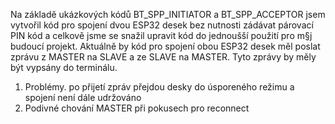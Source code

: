 Na základě ukázkových kódů BT_SPP_INITIATOR a BT_SPP_ACCEPTOR jsem vytvořil kód pro spojení dvou ESP32 desek bez nutnosti zádávat párovací PIN kód a celkově jsme se snažil upravit kód do jednoušší použití pro m§j budoucí projekt. Aktuálně by kód pro spojení obou ESP32 desek měl poslat zprávu z MASTER na SLAVE a ze SLAVE na MASTER. Tyto zprávy by měly být vypsány do terminálu.

1. Problémy. po přijetí zpráv přejdou desky do úsporeného režimu a spojení není dále udržováno
2. Podivné chování MASTER při pokusech pro reconnect
